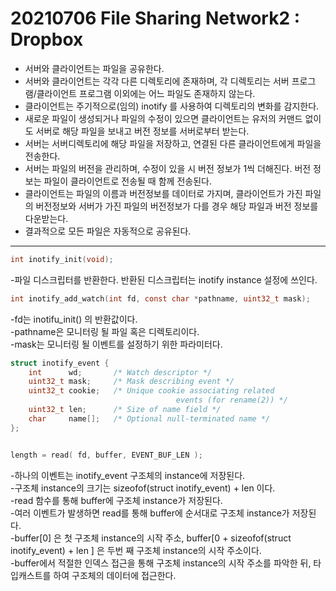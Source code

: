 # 20210706 File Sharing Network2 : Dropbox
- 서버와 클라이언트는 파일을 공유한다.
- 서버와 클라이언트는 각각 다른 디렉토리에 존재하며, 각 디렉토리는 서버 프로그램/클라이언트 프로그램 이외에는 어느 파일도 존재하지 않는다.
- 클라이언트는 주기적으로(임의) inotify 를 사용하여 디렉토리의 변화를 감지한다.
- 새로운 파일이 생성되거나 파일의 수정이 있으면 클라이언트는 유저의 커맨드 없이도 서버로 해당 파일을 보내고 버전 정보를 서버로부터 받는다.
- 서버는 서버디렉토리에 해당 파일을 저장하고, 연결된 다른 클라이언트에게 파일을 전송한다.
- 서버는 파일의 버전을 관리하며, 수정이 있을 시 버전 정보가 1씩 더해진다. 버전 정보는 파일이 클라이언트로 전송될 때 함께 전송된다.
- 클라이언트는 파일의 이름과 버전정보를 데이터로 가지며, 클라이언트가 가진 파일의 버전정보와 서버가 가진 파일의 버전정보가 다를 경우 해당 파일과 버전 정보를 다운받는다.
- 결과적으로 모든 파일은 자동적으로 공유된다.
---
~~~c
int inotify_init(void);
~~~
-파일 디스크립터를 반환한다. 반환된 디스크립터는 inotify instance 설정에 쓰인다.

~~~c
int inotify_add_watch(int fd, const char *pathname, uint32_t mask);
~~~
-fd는 inotifu_init() 의 반환값이다.   
-pathname은 모니터링 될 파일 혹은 디렉토리이다.   
-mask는 모니터링 될 이벤트를 설정하기 위한 파라미터다.    
 
~~~c
struct inotify_event {
    int      wd;       /* Watch descriptor */
    uint32_t mask;     /* Mask describing event */
    uint32_t cookie;   /* Unique cookie associating related
                                     events (for rename(2)) */
    uint32_t len;      /* Size of name field */
    char     name[];   /* Optional null-terminated name */
};


length = read( fd, buffer, EVENT_BUF_LEN ); 
~~~
-하나의 이벤트는 inotify_event 구조체의 instance에 저장된다.  
-구조체 instance의 크기는 sizeofof(struct inotify_event) + len 이다.  
-read 함수를 통해 buffer에 구조체 instance가 저장된다.   
-여러 이벤트가 발생하면 read를 통해 buffer에 순서대로 구조체 instance가 저장된다.    
-buffer[0] 은 첫 구조체 instance의 시작 주소, buffer[0 +  sizeofof(struct inotify_event) + len ] 은 두번 째 구조체 instance의 시작 주소이다.    
-buffer에서 적절한 인덱스 접근을 통해 구조체 instance의 시작 주소를 파악한 뒤, 타입캐스트를 하여 구조체의 데이터에 접근한다.    

